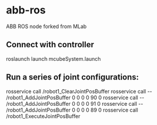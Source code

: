abb-ros
=======

ABB ROS node forked from MLab

Connect with controller
------
roslaunch launch mcubeSystem.launch


Run a series of joint configurations:
------
rosservice call /robot1_ClearJointPosBuffer
rosservice call -- /robot1_AddJointPosBuffer 0 0 0 0 90 0
rosservice call -- /robot1_AddJointPosBuffer 0 0 0 0 91 0
rosservice call -- /robot1_AddJointPosBuffer 0 0 0 0 89 0
rosservice call /robot1_ExecuteJointPosBuffer
